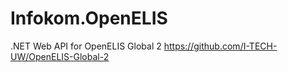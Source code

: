 # Infokom.OpenELIS
.NET Web API for OpenELIS Global 2 https://github.com/I-TECH-UW/OpenELIS-Global-2
